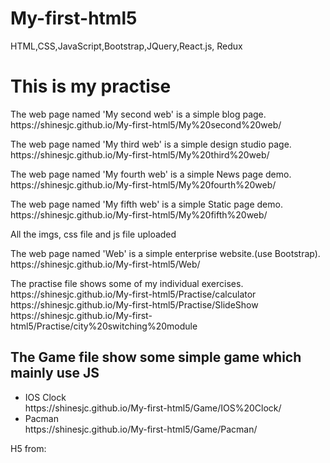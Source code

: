 # My-first-html5
HTML,CSS,JavaScript,Bootstrap,JQuery,React.js, Redux
<h1>This is my practise</h1>
<p>The web page named 'My second web' is a simple blog page.<br/>https://shinesjc.github.io/My-first-html5/My%20second%20web/</p>
<p>The web page named 'My third web' is a simple design studio page.<br/>https://shinesjc.github.io/My-first-html5/My%20third%20web/</p>
<p>The web page named 'My fourth web' is a simple News page demo.<br/>https://shinesjc.github.io/My-first-html5/My%20fourth%20web/</p>
<p>The web page named 'My fifth web' is a simple Static page demo.<br/>https://shinesjc.github.io/My-first-html5/My%20fifth%20web/</p>
<p>All the imgs, css file and js file uploaded</p>
<P>The web page named 'Web' is a simple enterprise website.(use Bootstrap).<br/>https://shinesjc.github.io/My-first-html5/Web/</p>
<p>The practise file shows some of my individual exercises.
  <br/>https://shinesjc.github.io/My-first-html5/Practise/calculator
  <br/>https://shinesjc.github.io/My-first-html5/Practise/SlideShow
  <br/>https://shinesjc.github.io/My-first-html5/Practise/city%20switching%20module</p>
<h2>The Game file show some simple game which mainly use JS</h2>
<ul>
  <li>IOS Clock<br/>https://shinesjc.github.io/My-first-html5/Game/IOS%20Clock/</li>
   <li>Pacman<br/>https://shinesjc.github.io/My-first-html5/Game/Pacman/</li>
</ul>

H5 from:
